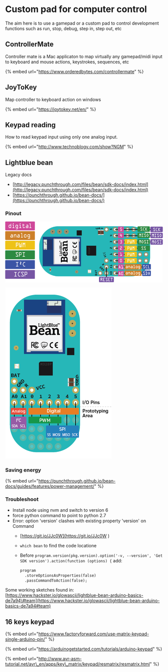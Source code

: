 # Custom pad for computer control

The aim here is to use a gamepad or a custom pad to control development functions such as run, stop, debug, step in, step out, etc

## ControllerMate

Controller mate is a Mac applicaton to map virtually any gamepad/midi input to keyboard and mouse actions, keystrokes, sequences, etc

{% embed url="https://www.orderedbytes.com/controllermate" %}

## JoyToKey

Map controller to keyboard action on windows

{% embed url="https://joytokey.net/en/" %}

## Keypad reading

How to read keypad input using only one analog input.

{% embed url="http://www.technoblogy.com/show?NGM" %}

## Lightblue bean 

Legacy docs

* [http://legacy.punchthrough.com/files/bean/sdk-docs/index.html](http://legacy.punchthrough.com/files/bean/sdk-docs/index.html)
* [https://punchthrough.github.io/bean-docs/](https://punchthrough.github.io/bean-docs/)

### Pinout

![](.gitbook/assets/image.png)

![](.gitbook/assets/image%20%281%29.png)

### Saving energy

{% embed url="https://punchthrough.github.io/bean-docs/guides/features/power-management/" %}

### Troubleshoot

* Install node using nvm and switch to version 6
* force python command to point to python 2.7
* Error: option 'version' clashes with existing property 'version' on Command
  * [https://git.io/JJc0W](https://git.io/JJc0W
    )
  * `which bean` to find the code locatione
  * Before `program.version(pkg.version).option('-v, --version', 'Get SDK version').action(function (options) {` add:

    ```text
    program
      .storeOptionsAsProperties(false)
      .passCommandToAction(false);
    ```

Some working sketches found in: [https://www.hackster.io/glowascii/lightblue-bean-arduino-basics-de7a94\#team](https://www.hackster.io/glowascii/lightblue-bean-arduino-basics-de7a94#team)

## 16 keys keypad

{% embed url="https://www.factoryforward.com/use-matrix-keypad-single-arduino-pin/" %}

{% embed url="https://arduinogetstarted.com/tutorials/arduino-keypad" %}

{% embed url="http://www.avr-asm-tutorial.net/avr\_en/apps/key\_matrix/keypad/resmatrix/resmatrix.html" %}






